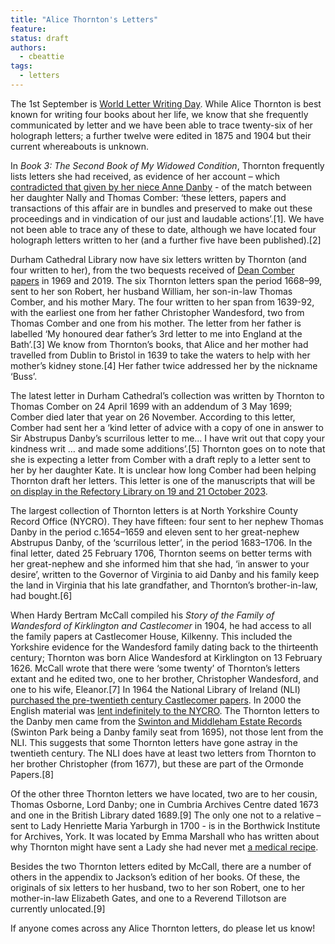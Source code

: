 ```yaml
---
title: "Alice Thornton's Letters"
feature: 
status: draft
authors:
  - cbeattie
tags:
  - letters
---
```

The 1st September is [World Letter Writing Day](https://worldletterwritingday.com/). While Alice Thornton is best known for writing four books about her life, we know that she frequently communicated by letter and we have been able to trace twenty-six of her holograph letters; a further twelve were edited in 1875 and 1904 but their current whereabouts is unknown. 

In *Book 3: The Second Book of My Widowed Condition*, Thornton frequently lists letters she had received, as evidence of her account – which [contradicted that given by her niece Anne Danby](https://thornton.kdl.kcl.ac.uk/posts/blog/2023-06-15-tragical-transactions-at-newton/) - of the match between her daughter Nally and Thomas Comber: ‘these letters, papers and transactions of this affair are in bundles and preserved to make out these proceedings and in vindication of our just and laudable actions’.[1]. We have not been able to trace any of these to date, although we have located four holograph letters written to her (and a further five have been published).[2]

Durham Cathedral Library now have six letters written by Thornton (and four written to her), from the two bequests received of [Dean Comber papers](https://reed.dur.ac.uk/xtf/view?docId=ark/32150_s2hm50tr76x.xml) in 1969 and 2019. The six Thornton letters span the period 1668–99, sent to her son Robert, her husband William, her son-in-law Thomas Comber, and his mother Mary. The four written to her span from 1639-92, with the earliest one from her father Christopher Wandesford, two from Thomas Comber and one from his mother. The letter from her father is labelled ‘My honoured dear father’s 3rd letter to me into England at the Bath’.[3] We know from Thornton’s books, that Alice and her mother had travelled from Dublin to Bristol in 1639 to take the waters to help with her mother’s kidney stone.[4] Her father twice addressed her by the nickname ‘Buss’. 

The latest letter in Durham Cathedral’s collection was written by Thornton to Thomas Comber on 24 April 1699 with an addendum of 3 May 1699; Comber died later that year on 26 November. According to this letter, Comber had sent her a ‘kind letter of advice with a copy of one in answer to Sir Abstrupus Danby’s scurrilous letter to me… I have writ out that copy your kindness writ … and made some additions’.[5] Thornton goes on to note that she is expecting a letter from Comber with a draft reply to a letter sent to her by her daughter Kate. It is unclear how long Comber had been helping Thornton draft her letters. This letter is one of the manuscripts that will be [on display in the Refectory Library on 19 and 21 October 2023](https://durhamcathedral.ticketsolve.com/ticketbooth/shows/1173646759/events/428606039?_gl=1).

The largest collection of Thornton letters is at North Yorkshire County Record Office (NYCRO). They have fifteen: four sent to her nephew Thomas Danby in the period c.1654–1659 and eleven sent to her great-nephew Abstrupus Danby, of the ‘scurrilous letter’, in the period 1683–1706. In the final letter, dated 25 February 1706, Thornton seems on better terms with her great-nephew and she informed him that she had, ‘in answer to your desire’, written to the Governor of Virginia to aid Danby and his family keep the land in Virginia that his late grandfather, and Thornton’s brother-in-law, had bought.[6]

When Hardy Bertram McCall compiled his *Story of the Family of Wandesford of Kirklington and Castlecomer* in 1904, he had access to all the family papers at Castlecomer House, Kilkenny. This included the Yorkshire evidence for the Wandesford family dating back to the thirteenth century; Thornton was born Alice Wandesford at Kirklington on 13 February 1626. McCall wrote that there were ‘some twenty’ of Thornton’s letters extant and he edited two, one to her brother, Christopher Wandesford, and one to his wife, Eleanor.[7] In 1964 the National Library of Ireland (NLI) [purchased the pre-twentieth century Castlecomer papers](https://www.nli.ie/sites/default/files/2022-12/prior-wandesforde.pdf). In 2000 the English material was [lent indefinitely to the NYCRO](https://archivesunlocked.northyorks.gov.uk/CalmView/Record.aspx?src=CalmView.Catalog&id=ZKW&pos=16). The Thornton letters to the Danby men came from the [Swinton and Middleham Estate Records](https://archivesunlocked.northyorks.gov.uk/CalmView/Record.aspx?src=CalmView.Catalog&id=ZS&pos=1) (Swinton Park being a Danby family seat from 1695), not those lent from the NLI. This suggests that some Thornton letters have gone astray in the twentieth century. The NLI does have at least two letters from Thornton to her brother Christopher (from 1677), but these are part of the Ormonde Papers.[8]

Of the other three Thornton letters we have located, two are to her cousin, Thomas Osborne, Lord Danby; one in Cumbria Archives Centre dated 1673 and one in the British Library dated 1689.[9] The only one not to a relative – sent to Lady Henriette Maria Yarburgh in 1700 - is in the Borthwick Institute for Archives, York. It was located by Emma Marshall who has written about why Thornton might have sent a Lady she had never met [a medical recipe](https://recipes.hypotheses.org/17928). 

Besides the two Thornton letters edited by McCall, there are a number of others in the appendix to Jackson’s edition of her books. Of these, the originals of six letters to her husband, two to her son Robert, one to her mother-in-law Elizabeth Gates, and one to a Reverend Tillotson are currently unlocated.[9]

If anyone comes across any Alice Thornton letters, do please let us know!


[^1]: The text quoted above is from our work-in-progress edition of Alice Thornton's *Books*. The text is modernised in the body of the blog and the semi-diplomatic transcription is reproduced here in the notes: ‘These letters, Papers and transaction of this affaire Are in Bundles & preserved to make out these Procedings and in vindication of our Just & Lawdable Actions.’ Alice Thornton, *Book 3: The Second Book of My Widowed Condition*, British Library MS Add 88897/2, 183.

[^2]: For the five published see C. E. Whiting. Ed. *The Autobiographies and Letters of Thomas Comber*, Vol. 2. Durham: Surtees Society, 19XX, 15, 51, 228, 270, 272. 

[^3]: durham ref

[^4]: Alice Thornton, *Book 1: The First Book of My Life*, British Library MS Add 88897/1, 15. Alice Thornton, *Book of Remembrances*, 22; see Cordelia Beattie, Suzanne Trill, Joanne Edge, Sharon Howard, Paul Caton, Ginestra Ferraro, Geoffroy Noel, Tiffany Ong, Priyal Shah. 'Digital Edition'. Alice Thornton's Books. Accessed 13 August 2023. 
https://thornton.kdl.kcl.ac.uk/books/viewer/

[^5]: durham ref

[^6]: nycro ref.

[^7]: mcall 1904, 93.

[^8]: ref?; thank ann maria.

[^9]: refs.

[^10]: Charles Jackson. Ed. *The Autobiography of Mrs. Alice Thornton of East Newton, Co. York*. Durham: Surtees Society, 1875, 289, 291–296; 305–6, 308–11; 306–7. 